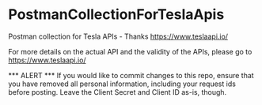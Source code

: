 # PostmanCollectionForTeslaApis
Postman collection for Tesla APIs - Thanks https://www.teslaapi.io/

For more details on the actual API and the validity of the APIs, please go to https://www.teslaapi.io/


*** ALERT ***
If you would like to commit changes to this repo, ensure that you have removed all personal information, including your request ids before posting.
Leave the Client Secret and Client ID as-is, though. 

